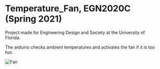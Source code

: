 # Temperature_Fan, EGN2020C (Spring 2021)
Project made for Engineering Design and Society at the University of Florida.

The arduino checks ambient temperatures and activates the fan if it is too hot.

![Fan](https://user-images.githubusercontent.com/78615020/119399111-7d6fbd00-bca6-11eb-8abc-88c3e3d955ec.png)
